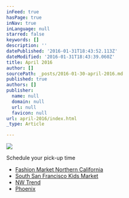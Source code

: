 ```yaml
---
inFeed: true
hasPage: true
inNav: true
inLanguage: null
starred: false
keywords: []
description: ''
datePublished: '2016-01-31T18:43:52.113Z'
dateModified: '2016-01-31T18:43:39.060Z'
title: April 2016
author: []
sourcePath: _posts/2016-01-30-april-2016.md
published: true
authors: []
publisher:
  name: null
  domain: null
  url: null
  favicon: null
url: april-2016/index.html
_type: Article

---
```

![](https://the-grid-user-content.s3-us-west-2.amazonaws.com/3884b66e-8f2e-4da0-94fc-cbd2b4b36da5.JPG)

Schedule your pick-up time

* [Fashion Market Northern California][0]
* [South San Francisco Kids Market][1]
* [NW Trend][2]
* [Phoenix][3]

[0]: https://www.timetrade.com/book/9MNVK
[1]: https://www.timetrade.com/book/CFKTC
[2]: https://www.timetrade.com/book/6YCX1
[3]: https://www.timetrade.com/book/97H2K
